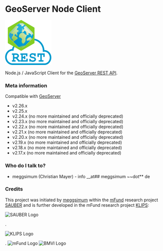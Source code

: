 # GeoServer Node Client

![GeoSever Node Client Logo](geoserver-node-client-logo_150px.png)

Node.js / JavaScript Client for the [GeoServer REST API](https://docs.geoserver.org/stable/en/user/rest/).

### Meta information

Compatible with [GeoServer](https://geoserver.org)

  - v2.26.x
  - v2.25.x
  - v2.24.x (no more maintained and officially deprecated)
  - v2.23.x (no more maintained and officially deprecated)
  - v2.22.x (no more maintained and officially deprecated)
  - v2.21.x (no more maintained and officially deprecated)
  - v2.20.x (no more maintained and officially deprecated)
  - v2.19.x (no more maintained and officially deprecated)
  - v2.18.x (no more maintained and officially deprecated)
  - v2.17.x (no more maintained and officially deprecated)

### Who do I talk to? ###

* meggsimum (Christian Mayer) - info __at## meggsimum ~~dot** de

### Credits

This project was initiated by [meggsimum](https://meggsimum.de) within the [mFund](https://www.bmvi.de/EN/Topics/Digital-Matters/mFund/mFund.html) research project [SAUBER](https://sauber-projekt.de/) and is further developed in the mFund research project [KLIPS](http://www.klips-projekt.de/):
<p><img src="https://sauber-projekt.de/wp-content/uploads/2018/12/SAG_SAUBER_Logo_Dez3_transparent-1-e1543843688935.png" alt="SAUBER Logo" width="200"/></p>.
<p><img src="https://www.klips-projekt.de/wp-content/uploads/2021/02/SAG_KLIPS-Logo_Jan21.png" alt="KLIPS Logo" width="200"/></p>.

<img src="https://sauber-projekt.de/wp-content/uploads/2018/12/mfund-logo-download-e1547545420815-300x77.jpg" alt="mFund Logo" width="300"/>
<img src="https://sauber-projekt.de/wp-content/uploads/2019/06/BMVI_Fz_2017_Office_Farbe_de_Bundestag-400x402.png" alt="BMVI Logo" height="200"/>
